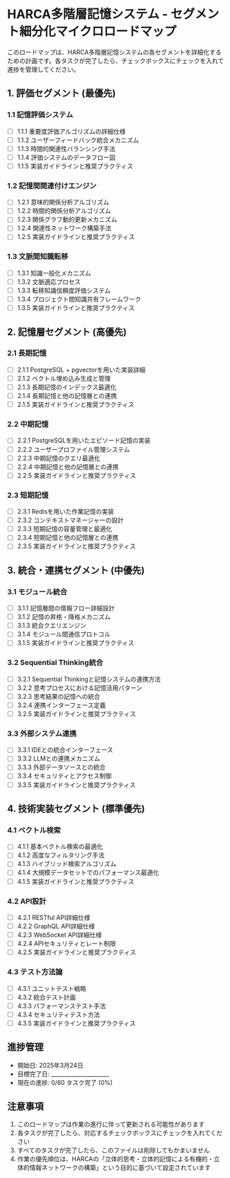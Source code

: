 # HARCA多階層記憶システム - セグメント細分化マイクロロードマップ

このロードマップは、HARCA多階層記憶システムの各セグメントを詳細化するための計画です。各タスクが完了したら、チェックボックスにチェックを入れて進捗を管理してください。

## 1. 評価セグメント (最優先)

### 1.1 記憶評価システム
- [ ] 1.1.1 重要度評価アルゴリズムの詳細仕様
- [ ] 1.1.2 ユーザーフィードバック統合メカニズム
- [ ] 1.1.3 時間的関連性バランシング手法
- [ ] 1.1.4 評価システムのデータフロー図
- [ ] 1.1.5 実装ガイドラインと推奨プラクティス

### 1.2 記憶間関連付けエンジン
- [ ] 1.2.1 意味的関係分析アルゴリズム
- [ ] 1.2.2 時間的関係分析アルゴリズム
- [ ] 1.2.3 関係グラフ動的更新メカニズム
- [ ] 1.2.4 関連性ネットワーク構築手法
- [ ] 1.2.5 実装ガイドラインと推奨プラクティス

### 1.3 文脈間知識転移
- [ ] 1.3.1 知識一般化メカニズム
- [ ] 1.3.2 文脈適応プロセス
- [ ] 1.3.3 転移知識信頼度評価システム
- [ ] 1.3.4 プロジェクト間知識共有フレームワーク
- [ ] 1.3.5 実装ガイドラインと推奨プラクティス

## 2. 記憶層セグメント (高優先)

### 2.1 長期記憶
- [ ] 2.1.1 PostgreSQL + pgvectorを用いた実装詳細
- [ ] 2.1.2 ベクトル埋め込み生成と管理
- [ ] 2.1.3 長期記憶のインデックス最適化
- [ ] 2.1.4 長期記憶と他の記憶層との連携
- [ ] 2.1.5 実装ガイドラインと推奨プラクティス

### 2.2 中期記憶
- [ ] 2.2.1 PostgreSQLを用いたエピソード記憶の実装
- [ ] 2.2.2 ユーザープロファイル管理システム
- [ ] 2.2.3 中期記憶のクエリ最適化
- [ ] 2.2.4 中期記憶と他の記憶層との連携
- [ ] 2.2.5 実装ガイドラインと推奨プラクティス

### 2.3 短期記憶
- [ ] 2.3.1 Redisを用いた作業記憶の実装
- [ ] 2.3.2 コンテキストマネージャーの設計
- [ ] 2.3.3 短期記憶の容量管理と最適化
- [ ] 2.3.4 短期記憶と他の記憶層との連携
- [ ] 2.3.5 実装ガイドラインと推奨プラクティス

## 3. 統合・連携セグメント (中優先)

### 3.1 モジュール統合
- [ ] 3.1.1 記憶層間の情報フロー詳細設計
- [ ] 3.1.2 記憶の昇格・降格メカニズム
- [ ] 3.1.3 統合クエリエンジン
- [ ] 3.1.4 モジュール間通信プロトコル
- [ ] 3.1.5 実装ガイドラインと推奨プラクティス

### 3.2 Sequential Thinking統合
- [ ] 3.2.1 Sequential Thinkingと記憶システムの連携方法
- [ ] 3.2.2 思考プロセスにおける記憶活用パターン
- [ ] 3.2.3 思考結果の記憶への統合
- [ ] 3.2.4 連携インターフェース定義
- [ ] 3.2.5 実装ガイドラインと推奨プラクティス

### 3.3 外部システム連携
- [ ] 3.3.1 IDEとの統合インターフェース
- [ ] 3.3.2 LLMとの連携メカニズム
- [ ] 3.3.3 外部データソースとの統合
- [ ] 3.3.4 セキュリティとアクセス制御
- [ ] 3.3.5 実装ガイドラインと推奨プラクティス

## 4. 技術実装セグメント (標準優先)

### 4.1 ベクトル検索
- [ ] 4.1.1 基本ベクトル検索の最適化
- [ ] 4.1.2 高度なフィルタリング手法
- [ ] 4.1.3 ハイブリッド検索アルゴリズム
- [ ] 4.1.4 大規模データセットでのパフォーマンス最適化
- [ ] 4.1.5 実装ガイドラインと推奨プラクティス

### 4.2 API設計
- [ ] 4.2.1 RESTful API詳細仕様
- [ ] 4.2.2 GraphQL API詳細仕様
- [ ] 4.2.3 WebSocket API詳細仕様
- [ ] 4.2.4 APIセキュリティとレート制限
- [ ] 4.2.5 実装ガイドラインと推奨プラクティス

### 4.3 テスト方法論
- [ ] 4.3.1 ユニットテスト戦略
- [ ] 4.3.2 統合テスト計画
- [ ] 4.3.3 パフォーマンステスト手法
- [ ] 4.3.4 セキュリティテスト方法
- [ ] 4.3.5 実装ガイドラインと推奨プラクティス

## 進捗管理

- 開始日: 2025年3月24日
- 目標完了日: _____________________
- 現在の進捗: 0/60 タスク完了 (0%)

## 注意事項

1. このロードマップは作業の進行に伴って更新される可能性があります
2. 各タスクが完了したら、対応するチェックボックスにチェックを入れてください
3. すべてのタスクが完了したら、このファイルは削除してもかまいません
4. 作業の優先順位は、HARCAの「立体的思考・立体的記憶による有機的・立体的情報ネットワークの構築」という目的に基づいて設定されています
